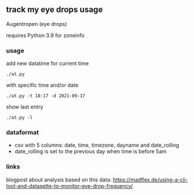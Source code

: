 ## track my eye drops usage

Augentropen (eye drops)


requires Python 3.9 for zoneinfo

### usage

add new datatime for current time
```
./at.py
```

with specific time and/or date
```
./at.py -t 18:17 -d 2021-09-17
```

show last entry
```
./at.py -l
```


### dataformat

- csv with 5 columns: date, time, timezone, dayname and date_rolling
- date_rolling is set to the previous day when time is before 5am


### links

blogpost about analysis based on this data: <https://madflex.de/using-a-cli-tool-and-datasette-to-monitor-eye-drop-frequency/>
